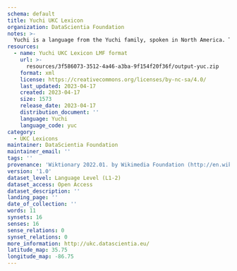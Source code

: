 ```yaml
---
schema: default
title: Yuchi UKC Lexicon
organization: DataScientia Foundation
notes: >-
  Yuchi is a language from the Yuchi family, spoken in North America. The UKC Lexicon of Yuchi is represented as a lexico-semantic network. It consists of words, word senses, synsets, as well as sense-level and synset-level relationships.
resources:
  - name: Yuchi UKC Lexicon LMF format
    url: >-
      resources/3f586073-3512-4a46-a3ba-9f154f20f36f/output-yuc.zip
    format: xml
    license: https://creativecommons.org/licenses/by-nc-sa/4.0/
    last_updated: 2023-04-17
    created: 2023-04-17
    size: 1573
    release_date: 2023-04-17
    distribution_document: ''
    language: Yuchi
    language_code: yuc
category:
  - UKC Lexicons
maintainer: DataScientia Foundation
maintainer_email: ''
tags: ''
provenance: 'Wiktionary 2022.01. by Wikimedia Foundation (http://en.wiktionary.org); KinDiv: Kinship Diversity 1.0 by Temuulen Khishigsuren (http://ukc.disi.unitn.it/index.php/kinship/); Native Languages of the Americas 2021.11. by Laura Redish and Orrin Lewis (http://www.native-languages.org); Princeton WordNet 2.1 by Princeton University (https://wordnet.princeton.edu)'
version: '1.0'
dataset_level: Language Level (L1-2)
dataset_access: Open Access
dataset_description: ''
landing_page: ''
date_of_collection: ''
words: 11
synsets: 16
senses: 16
sense_relations: 0
synset_relations: 0
more_information: http://ukc.datascientia.eu/
latitude_map: 35.75
longitude_map: -86.75
---
```

